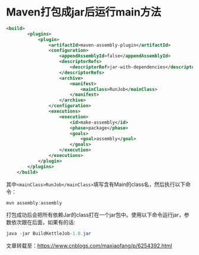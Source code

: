 # Maven打包成jar后运行main方法

```xml
<build>
        <plugins>
            <plugin>
                <artifactId>maven-assembly-plugin</artifactId>
                <configuration>
                    <appendAssemblyId>false</appendAssemblyId>
                    <descriptorRefs>
                        <descriptorRef>jar-with-dependencies</descriptorRef>
                    </descriptorRefs>
                    <archive>
                        <manifest>
                            <mainClass>RunJob</mainClass>
                        </manifest>
                    </archive>
                </configuration>
                <executions>
                    <execution>
                        <id>make-assembly</id>
                        <phase>package</phase>
                        <goals>
                            <goal>assembly</goal>
                        </goals>
                    </execution>
                </executions>
            </plugin>
        </plugins>
    </build>
```

其中`<mainClass>RunJob</mainClass>`填写含有Main的class名，然后执行以下命令：

```java
mvn assembly:assembly
```

打包成功后会把所有依赖Jar的class打在一个jar包中。使用以下命令运行jar，参数依次跟在后面，如果有的话:

```java
java -jar BuildKettleJob-1.0.jar 
```



文章转载至：<https://www.cnblogs.com/maxiaofang/p/6254392.html>

